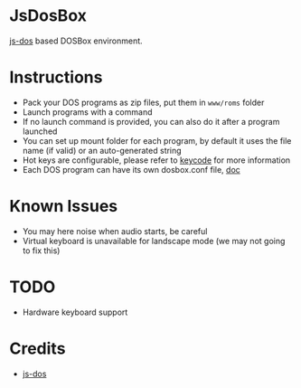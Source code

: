 # JsDosBox

[js-dos](https://js-dos.com/) based DOSBox environment.

# Instructions

- Pack your DOS programs as zip files, put them in `www/roms` folder
- Launch programs with a command
- If no launch command is provided, you can also do it after a program launched
- You can set up mount folder for each program, by default it uses the file name (if valid) or an auto-generated string
- Hot keys are configurable, please refer to [keycode](https://keycode.info/) for more information
- Each DOS program can have its own dosbox.conf
  file, [doc](http://js-dos.com/#js-dos-622-faq-how-to-override-dosboxconf)

# Known Issues

- You may here noise when audio starts, be careful
- Virtual keyboard is unavailable for landscape mode (we may not going to fix this)

# TODO

- Hardware keyboard support

# Credits

- [js-dos](https://js-dos.com/)
